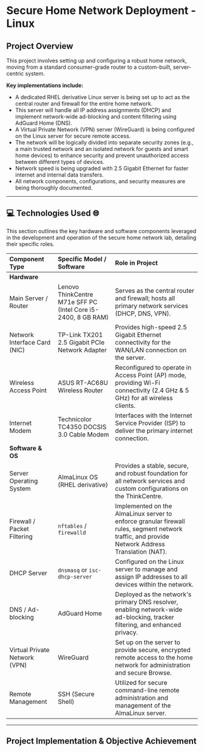 # Secure Home Network Deployment - Linux

## Project Overview

This project involves setting up and configuring a robust home network, moving from a standard consumer-grade router to a custom-built, server-centric system.

**Key implementations include:**

-   A dedicated RHEL derivative Linux server is being set up to act as the central router and firewall for the entire home network.
-   This server will handle all IP address assignments (DHCP) and implement network-wide ad-blocking and content filtering using AdGuard Home (DNS).
-   A Virtual Private Network (VPN) server (WireGuard) is being configured on the Linux server for secure remote access.
-   The network will be logically divided into separate security zones (e.g., a main trusted network and an isolated network for guests and smart home devices) to enhance security and prevent unauthorized access between different types of devices.
-   Network speed is being upgraded with 2.5 Gigabit Ethernet for faster internet and internal data transfers.
-   All network components, configurations, and security measures are being thoroughly documented.

---

## 💻 Technologies Used 🌐

This section outlines the key hardware and software components leveraged in the development and operation of the secure home network lab, detailing their specific roles.

| Component Type             | Specific Model / Software                                        | Role in Project                                                                                                                                                             |
| :------------------------- | :--------------------------------------------------------------- | :-------------------------------------------------------------------------------------------------------------------------------------------------------------------------- |
| **Hardware** |                                                                  |                                                                                                                                                                             |
| Main Server / Router       | Lenovo ThinkCentre M71e SFF PC (Intel Core i5-2400, 8 GB RAM)    | Serves as the central router and firewall; hosts all primary network services (DHCP, DNS, VPN).                                                                             |
| Network Interface Card (NIC) | TP-Link TX201 2.5 Gigabit PCIe Network Adapter                   | Provides high-speed 2.5 Gigabit Ethernet connectivity for the WAN/LAN connection on the server.                                                                             |
| Wireless Access Point      | ASUS RT-AC68U Wireless Router                                    | Reconfigured to operate in Access Point (AP) mode, providing Wi-Fi connectivity (2.4 GHz & 5 GHz) for all wireless clients.                                                 |
| Internet Modem             | Technicolor TC4350 DOCSIS 3.0 Cable Modem                      | Interfaces with the Internet Service Provider (ISP) to deliver the primary internet connection.                                                                             |
| **Software & OS** |                                                                  |                                                                                                                                                                             |
| Server Operating System    | AlmaLinux OS (RHEL derivative)                                   | Provides a stable, secure, and robust foundation for all network services and custom configurations on the ThinkCentre.                                                     |
| Firewall / Packet Filtering | `nftables` / `firewalld`                                         | Implemented on the AlmaLinux server to enforce granular firewall rules, segment network traffic, and provide Network Address Translation (NAT).                               |
| DHCP Server                | `dnsmasq` or `isc-dhcp-server`                                   | Configured on the Linux server to manage and assign IP addresses to all devices within the network.                                                                         |
| DNS / Ad-blocking          | AdGuard Home                                                     | Deployed as the network's primary DNS resolver, enabling network-wide ad-blocking, tracker filtering, and enhanced privacy.                                                 |
| Virtual Private Network (VPN)| WireGuard                                                        | Set up on the server to provide secure, encrypted remote access to the home network for administration and secure Browse.                                                   |
| Remote Management          | SSH (Secure Shell)                                               | Utilized for secure command-line remote administration and management of the AlmaLinux server.    |

---

## Project Implementation & Objective Achievement

    
    
